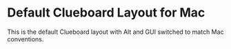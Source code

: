 # Default Clueboard Layout for Mac

This is the default Clueboard layout with Alt and GUI switched to match Mac
conventions.
